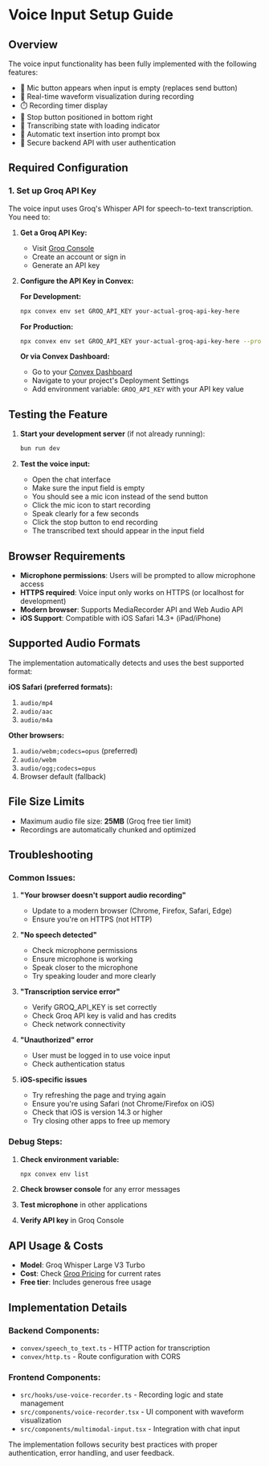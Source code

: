 # Voice Input Setup Guide

## Overview

The voice input functionality has been fully implemented with the following features:
- 🎤 Mic button appears when input is empty (replaces send button)
- 🌊 Real-time waveform visualization during recording
- ⏱️ Recording timer display
- 🛑 Stop button positioned in bottom right
- 🔄 Transcribing state with loading indicator
- 📝 Automatic text insertion into prompt box
- 🔐 Secure backend API with user authentication

## Required Configuration

### 1. Set up Groq API Key

The voice input uses Groq's Whisper API for speech-to-text transcription. You need to:

1. **Get a Groq API Key:**
   - Visit [Groq Console](https://console.groq.com/)
   - Create an account or sign in
   - Generate an API key

2. **Configure the API Key in Convex:**

   **For Development:**
   ```bash
   npx convex env set GROQ_API_KEY your-actual-groq-api-key-here
   ```

   **For Production:**
   ```bash
   npx convex env set GROQ_API_KEY your-actual-groq-api-key-here --prod
   ```

   **Or via Convex Dashboard:**
   - Go to your [Convex Dashboard](https://dashboard.convex.dev/)
   - Navigate to your project's Deployment Settings
   - Add environment variable: `GROQ_API_KEY` with your API key value

## Testing the Feature

1. **Start your development server** (if not already running):
   ```bash
   bun run dev
   ```

2. **Test the voice input:**
   - Open the chat interface
   - Make sure the input field is empty
   - You should see a mic icon instead of the send button
   - Click the mic icon to start recording
   - Speak clearly for a few seconds
   - Click the stop button to end recording
   - The transcribed text should appear in the input field

## Browser Requirements

- **Microphone permissions**: Users will be prompted to allow microphone access
- **HTTPS required**: Voice input only works on HTTPS (or localhost for development)
- **Modern browser**: Supports MediaRecorder API and Web Audio API
- **iOS Support**: Compatible with iOS Safari 14.3+ (iPad/iPhone)

## Supported Audio Formats

The implementation automatically detects and uses the best supported format:

**iOS Safari (preferred formats):**
1. `audio/mp4`
2. `audio/aac`
3. `audio/m4a`

**Other browsers:**
1. `audio/webm;codecs=opus` (preferred)
2. `audio/webm`
3. `audio/ogg;codecs=opus`
4. Browser default (fallback)

## File Size Limits

- Maximum audio file size: **25MB** (Groq free tier limit)
- Recordings are automatically chunked and optimized

## Troubleshooting

### Common Issues:

1. **"Your browser doesn't support audio recording"**
   - Update to a modern browser (Chrome, Firefox, Safari, Edge)
   - Ensure you're on HTTPS (not HTTP)

2. **"No speech detected"**
   - Check microphone permissions
   - Ensure microphone is working
   - Speak closer to the microphone
   - Try speaking louder and more clearly

3. **"Transcription service error"**
   - Verify GROQ_API_KEY is set correctly
   - Check Groq API key is valid and has credits
   - Check network connectivity

4. **"Unauthorized" error**
   - User must be logged in to use voice input
   - Check authentication status

5. **iOS-specific issues**
   - Try refreshing the page and trying again
   - Ensure you're using Safari (not Chrome/Firefox on iOS)
   - Check that iOS is version 14.3 or higher
   - Try closing other apps to free up memory

### Debug Steps:

1. **Check environment variable:**
   ```bash
   npx convex env list
   ```

2. **Check browser console** for any error messages

3. **Test microphone** in other applications

4. **Verify API key** in Groq Console

## API Usage & Costs

- **Model**: Groq Whisper Large V3 Turbo
- **Cost**: Check [Groq Pricing](https://groq.com/pricing/) for current rates
- **Free tier**: Includes generous free usage

## Implementation Details

### Backend Components:
- `convex/speech_to_text.ts` - HTTP action for transcription
- `convex/http.ts` - Route configuration with CORS

### Frontend Components:
- `src/hooks/use-voice-recorder.ts` - Recording logic and state management
- `src/components/voice-recorder.tsx` - UI component with waveform visualization
- `src/components/multimodal-input.tsx` - Integration with chat input

The implementation follows security best practices with proper authentication, error handling, and user feedback.
